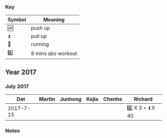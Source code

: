 ### Key

| Symbol| Meaning                |
|-------|------------------------|
| :up:  | push up               |
| :arrow_double_up:  | pull up               |
| :runner: | running |
| :eight: | 8 mins abs workout | 


## Year 2017

### July 2017

| Dat                       | Martin | Junhong | Kejia | Chenhe |Richard | 
|---------------------------|--------|--------|--------|--------|--------|
| 2017-7-15                 |        |        |        |        | :eight: X 3 +     :arrow_double_up: X 40   |

### Notes

